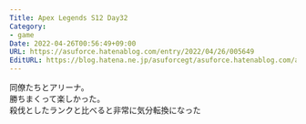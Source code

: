 ```yaml
---
Title: Apex Legends S12 Day32
Category:
- game
Date: 2022-04-26T00:56:49+09:00
URL: https://asuforce.hatenablog.com/entry/2022/04/26/005649
EditURL: https://blog.hatena.ne.jp/asuforcegt/asuforce.hatenablog.com/atom/entry/13574176438086349133
---
```


同僚たちとアリーナ。  
勝ちまくって楽しかった。  
殺伐としたランクと比べると非常に気分転換になった
